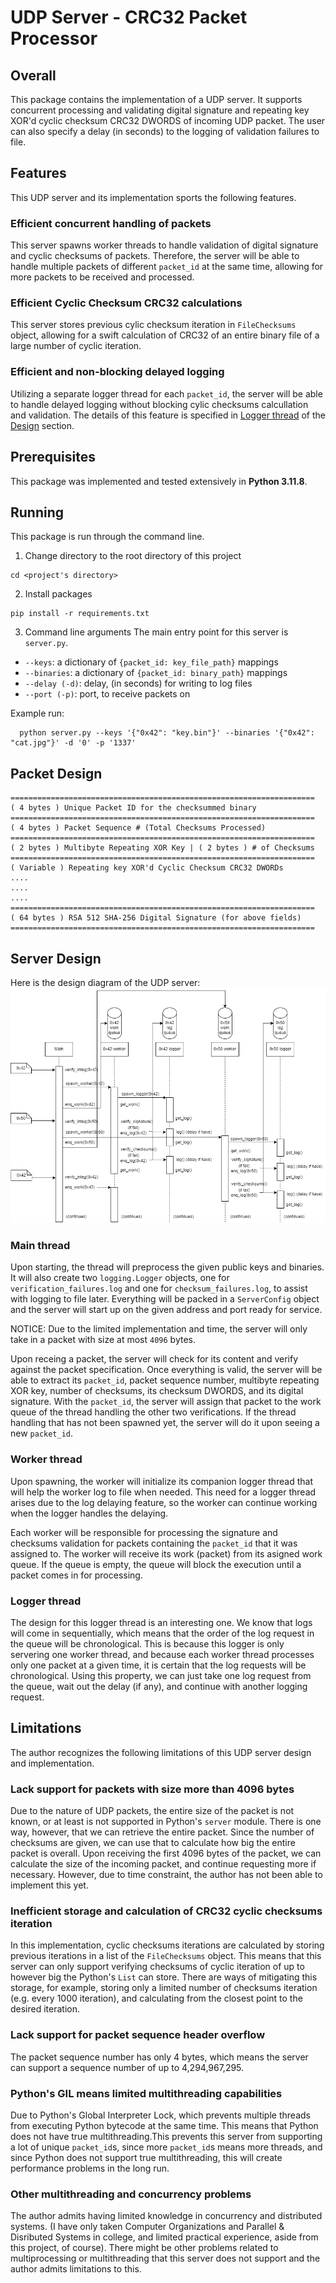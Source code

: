 # UDP Server - CRC32 Packet Processor

## Overall
This package contains the implementation of a UDP server. It supports concurrent
processing and validating
digital signature and repeating key XOR'd cyclic checksum CRC32 DWORDS of
incoming UDP packet. The user can also specify a delay (in seconds) to the
logging of validation failures to file.

## Features
This UDP server and its implementation sports the following features.

### Efficient concurrent handling of packets
This server spawns worker threads to handle validation of digital signature and
cyclic checksums of packets. Therefore, the server will be able to handle
multiple packets of different `packet_id` at the same time, allowing for more
packets to be received and processed.

### Efficient Cyclic Checksum CRC32 calculations
This server stores previous cylic checksum iteration in `FileChecksums` object,
allowing for a swift calculation of CRC32 of an entire binary file of
a large number of cyclic iteration.

### Efficient and non-blocking delayed logging
Utilizing a separate logger thread for each `packet_id`, the server will be
able to handle delayed logging without blocking cylic checksums calcullation and
validation. The details of this feature is specified in [Logger thread](#logger-thread)
of the [Design](#design) section.


## Prerequisites
This package was implemented and tested extensively in **Python 3.11.8**.

## Running
This package is run through the command line.

1) Change directory to the root directory of this project
```
cd <project's directory>
```

2) Install packages
```
pip install -r requirements.txt
```

3) Command line arguments
The main entry point for this server is `server.py`.

- `--keys`: a dictionary of `{packet_id: key_file_path}` mappings
- `--binaries`: a dictionary of `{packet_id: binary_path}` mappings
- `--delay (-d)`: delay, (in seconds) for writing to log files
- `--port (-p)`: port, to receive packets on

Example run:
```
  python server.py --keys '{"0x42": "key.bin"}' --binaries '{"0x42": "cat.jpg"}' -d '0' -p '1337'
```


## Packet Design
```
====================================================================
( 4 bytes ) Unique Packet ID for the checksummed binary
====================================================================
( 4 bytes ) Packet Sequence # (Total Checksums Processed)
====================================================================
( 2 bytes ) Multibyte Repeating XOR Key | ( 2 bytes ) # of Checksums
====================================================================
( Variable ) Repeating key XOR'd Cyclic Checksum CRC32 DWORDs
....
....
....
====================================================================
( 64 bytes ) RSA 512 SHA-256 Digital Signature (for above fields)
====================================================================
```

## Server Design

Here is the design diagram of the UDP server:
![design diagram](./img/system_diagram.png)
### Main thread

Upon starting, the thread will preprocess the given public keys and binaries.
It will also create two `logging.Logger` objects, one for `verification_failures.log`
and one for `checksum_failures.log`, to assist with logging to file later.
Everything will be packed in a `ServerConfig` object and the server will start
up on the given address and port ready for service.

NOTICE: Due to the limited implementation and time, the server will only take
in a packet with size at most `4096` bytes.

Upon receing a packet, the server will check for its content and verify against
the packet specification. Once everything is valid, the server will be able to
extract its `packet_id`, packet sequence number, multibyte repeating XOR key,
number of checksums, its checksum DWORDS, and its digital signature. With the
`packet_id`, the server will assign that packet to the work queue of the thread
handling the other two verifications. If the thread handling that has not been
spawned yet, the server will do it upon seeing a new `packet_id`.


### Worker thread

Upon spawning, the worker will initialize its companion logger thread that will
help the worker log to file when needed. This need for a logger thread
arises due to the log delaying feature, so the worker can continue working
when the logger handles the delaying.

Each worker will be responsible for processing the signature and checksums
validation for packets containing the `packet_id` that it was assigned to.
The worker will receive its work (packet) from its asigned work queue. If the
queue is empty, the queue will block the execution until a packet comes in for
processing.

### Logger thread

The design for this logger thread is an interesting one. We know that logs will
come in sequentially, which means that the order of the log request in the queue
will be chronological. This is because this logger is only servering one worker
thread, and because each worker thread processes only one packet at a given time,
it is certain that the log requests will be chronological. Using this property,
we can just take one log request from the queue, wait out the delay (if any),
and continue with another logging request.

## Limitations
The author recognizes the following limitations of this UDP server design and
implementation.

### Lack support for packets with size more than 4096 bytes
Due to the nature of UDP packets, the entire size of the packet is not known,
or at least is not supported in Python's `server` module. There is one way,
however, that we can retrieve the entire packet. Since the number of checksums
are given, we can use that to calculate how big the entire packet is overall.
Upon receiving the first 4096 bytes of the packet, we can calculate the size
of the incoming packet, and continue requesting more if necessary. However,
due to time constraint, the author has not been able to implement this yet.

### Inefficient storage and calculation of CRC32 cyclic checksums iteration
In this implementation, cyclic checksums iterations are calculated by storing
previous iterations in a list of the `FileChecksums` object. This means that
this server can only support verifying checksums of cyclic iteration of up to
however big the Python's `List` can store. There are ways of mitigating this
storage, for example, storing only a limited number of checksums iteration
(e.g. every 1000 iteration), and calculating from the closest point to the
desired iteration.

### Lack support for packet sequence header overflow
The packet sequence number has only 4 bytes, which means the server can support
a sequence number of up to 4,294,967,295.

### Python's GIL means limited multithreading capabilities
Due to Python's Global Interpreter Lock, which prevents multiple threads
from executing Python bytecode at the same time. This means that Python does not
have true multithreading.This prevents this server from supporting a lot of
unique `packet_id`s, since more `packet_id`s means more threads, and since
Python does not support true multithreading, this will create performance
problems in the long run.

### Other multithreading and concurrency problems
The author admits having limited knowledge in concurrency and distributed systems.
(I have only taken Computer Organizations and Parallel & Disributed Systems in
college, and limited practical experience, aside from this project, of course).
There might be other problems related to multiprocessing or multithreading
that this server does not support and the author admits limitations to this.

